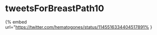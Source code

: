 # tweetsForBreastPath10

{% embed url="https://twitter.com/hematogones/status/1145516334404517891% }

